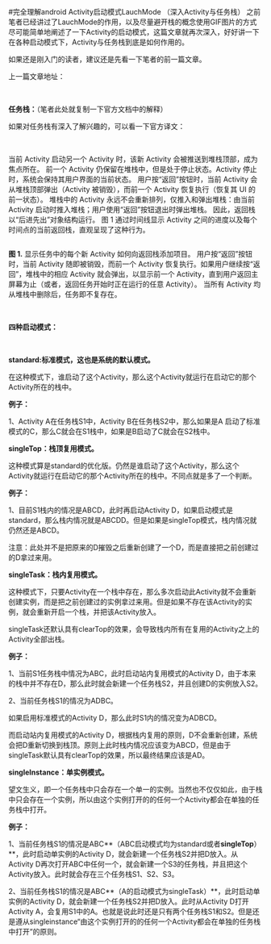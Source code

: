 #完全理解android Activity启动模式LauchMode （深入Activity与任务栈）
之前笔者已经讲过了LauchMode的作用，以及尽量避开栈的概念使用GIF图片的方式尽可能简单地阐述了一下Activity的启动模式，这篇文章就再次深入，好好讲一下在各种启动模式下，Activity与任务栈到底是如何作用的。

如果还是刚入门的读者，建议还是先看一下笔者的前一篇文章。

上一篇文章地址：

 

**任务栈：**（笔者此处就复制一下官方文档中的解释）

如果对任务栈有深入了解兴趣的，可以看一下官方译文：



 

当前 Activity 启动另一个 Activity 时，该新 Activity 会被推送到堆栈顶部，成为焦点所在。 前一个 Activity 仍保留在堆栈中，但是处于停止状态。Activity 停止时，系统会保持其用户界面的当前状态。 用户按“返回”按钮时，当前 Activity 会从堆栈顶部弹出（Activity 被销毁），而前一个 Activity 恢复执行（恢复其 UI 的前一状态）。 堆栈中的 Activity 永远不会重新排列，仅推入和弹出堆栈：由当前 Activity 启动时推入堆栈；用户使用“返回”按钮退出时弹出堆栈。 因此，返回栈以“后进先出”对象结构运行。 图 1 通过时间线显示 Activity 之间的进度以及每个时间点的当前返回栈，直观呈现了这种行为。

<img alt="" class="has" src="https://img-blog.csdn.net/20160605154735830?watermark/2/text/aHR0cDovL2Jsb2cuY3Nkbi5uZXQv/font/5a6L5L2T/fontsize/400/fill/I0JBQkFCMA==/dissolve/70/gravity/Center">

**图 1.** 显示任务中的每个新 Activity 如何向返回栈添加项目。 用户按“返回”按钮时，当前 Activity 随即被销毁，而前一个 Activity 恢复执行。如果用户继续按“返回”，堆栈中的相应 Activity 就会弹出，以显示前一个 Activity，直到用户返回主屏幕为止（或者，返回任务开始时正在运行的任意 Activity）。 当所有 Activity 均从堆栈中删除后，任务即不复存在。

 

**四种启动模式：**

 

**standard:标准模式，这也是系统的默认模式。**

在这种模式下，谁启动了这个Activity，那么这个Activity就运行在启动它的那个Activity所在的栈中。

**例子：**

1、Activity A在任务栈S1中，Activity B在任务栈S2中，那么如果是A 启动了标准模式的C，那么C就会在S1栈中，如果是B启动了C就会在S2栈中。

**singleTop：栈顶复用模式。**

这种模式算是standard的优化版。仍然是谁启动了这个Activity，那么这个Activity就运行在启动它的那个Activity所在的栈中。不同点就是多了一个判断。

**例子：**

1、目前S1栈内的情况是ABCD，此时再启动Activity D，如果启动模式是standard，那么栈内情况就是ABCDD。但是如果是singleTop模式，栈内情况就仍然还是ABCD。

注意：此处并不是把原来的D摧毁之后重新创建了一个D，而是直接把之前创建过的D拿过来用。

**singleTask：栈内复用模式。**

这种模式下，只要Activity在一个栈中存在，那么多次启动此Activity就不会重新创建实例，而是把之前创建过的实例拿过来用。但是如果不存在该Activity的实例，就会重新开启一个栈，并把该Activity放入。

singleTask还默认具有clearTop的效果，会导致栈内所有在复用的Activity之上的Activity全部出栈。

**例子：**

1、当前S1任务栈中情况为ABC，此时启动站内复用模式的Activity D，由于本来的栈中并不存在D，那么此时就会新建一个任务栈S2，并且创建D的实例放入S2。

2、当前任务栈S1的情况为ADBC。

如果启用标准模式的Activity D，那么此时S1内的情况变为ADBCD。

而启动站内复用模式的Activity D，根据栈内复用的原则，D不会重新创建，系统会把D重新切换到栈顶。原则上此时栈内情况应该变为ABCD，但是由于singleTask默认具有clearTop的效果，所以最终结果应该是AD。

**singleInstance：单实例模式。**

望文生义，即一个任务栈中只会存在一个单一的实例。当然也不仅仅如此，由于栈中只会存在一个实例，所以由这个实例打开的的任何一个Activity都会在单独的任务栈中打开。

**例子：**

1、当前任务栈S1的情况是ABC**（ABC启动模式均为standard或者****singleTop****）**，此时启动单实例的Activity D，就会新建一个任务栈S2并把D放入。从Activity D再次打开ABC中任何一个，就会新建一个S3的任务栈，并且把这个Activity放入。此时就会存在三个任务栈S1、S2、S3。

2、当前任务栈S1的情况是ABC**（A的启动模式为singleTask）**，此时启动单实例的Activity D，就会新建一个任务栈S2并把D放入。此时从Activity D打开Activity A，会复用S1中的A。也就是说此时还是只有两个任务栈S1和S2。但是还是遵从singleinstance“由这个实例打开的的任何一个Activity都会在单独的任务栈中打开”的原则。
